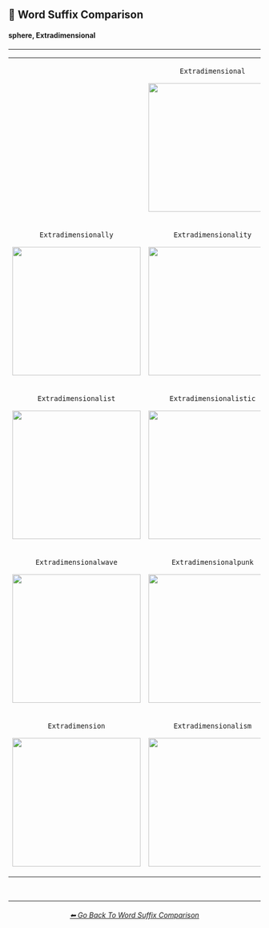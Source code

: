 <h2>📓 Word Suffix Comparison</h2>
<h4>sphere, Extradimensional</h4>

<hr><!--------------->

<div align="center">

<table>
	<tr align=center valign=middle>
		<th>
			<br>
		</th>
        <td>
			<p><code>Extradimensional</code></p><p><img src="https://github.com/willwulfken/MidJourney-Styles-and-Keywords-Reference/blob/main/Images/MJ_V3/Summary_Images/Word_Suffix_Comparison/sphere_Extradimensional.png?raw=true" width="256" /></p>
        </td>
		<th>
			<br>
		</th>
	</tr>
	<tr align=center valign=middle>
        <td>
			<p><code>Extradimensionally</code></p><p><img src="https://github.com/willwulfken/MidJourney-Styles-and-Keywords-Reference/blob/main/Images/MJ_V3/Summary_Images/Word_Suffix_Comparison/sphere_Extradimensionally.png?raw=true" width="256" /></p>
        </td>
        <td>
			<p><code>Extradimensionality</code></p><p><img src="https://github.com/willwulfken/MidJourney-Styles-and-Keywords-Reference/blob/main/Images/MJ_V3/Summary_Images/Word_Suffix_Comparison/sphere_Extradimensionality.png?raw=true" width="256" /></p>
        </td>
        <td>
			<p><code>Extradimensionalized</code></p><p><img src="https://github.com/willwulfken/MidJourney-Styles-and-Keywords-Reference/blob/main/Images/MJ_V3/Summary_Images/Word_Suffix_Comparison/sphere_Extradimensionalized.png?raw=true" width="256" /></p>
        </td>
	</tr>
	<tr align=center valign=middle>
        <td>
			<p><code>Extradimensionalist</code></p><p><img src="https://github.com/willwulfken/MidJourney-Styles-and-Keywords-Reference/blob/main/Images/MJ_V3/Summary_Images/Word_Suffix_Comparison/sphere_Extradimensionalist.png?raw=true" width="256" /></p>
        </td>
        <td>
			<p><code>Extradimensionalistic</code></p><p><img src="https://github.com/willwulfken/MidJourney-Styles-and-Keywords-Reference/blob/main/Images/MJ_V3/Summary_Images/Word_Suffix_Comparison/sphere_Extradimensionalistic.png?raw=true" width="256" /></p>
        </td>
        <td>
			<p><code>Extradimensionalcore</code></p><p><img src="https://github.com/willwulfken/MidJourney-Styles-and-Keywords-Reference/blob/main/Images/MJ_V3/Summary_Images/Word_Suffix_Comparison/sphere_Extradimensionalcore.png?raw=true" width="256" /></p>
        </td>
	</tr>
	<tr align=center valign=middle>
        <td>
			<p><code>Extradimensionalwave</code></p><p><img src="https://github.com/willwulfken/MidJourney-Styles-and-Keywords-Reference/blob/main/Images/MJ_V3/Summary_Images/Word_Suffix_Comparison/sphere_Extradimensionalwave.png?raw=true" width="256" /></p>
        </td>
        <td>
			<p><code>Extradimensionalpunk</code></p><p><img src="https://github.com/willwulfken/MidJourney-Styles-and-Keywords-Reference/blob/main/Images/MJ_V3/Summary_Images/Word_Suffix_Comparison/sphere_Extradimensionalpunk.png?raw=true" width="256" /></p>
        </td>
        <td>
			<p><code>Extradimensionalboop</code></p><p><img src="https://github.com/willwulfken/MidJourney-Styles-and-Keywords-Reference/blob/main/Images/MJ_V3/Summary_Images/Word_Suffix_Comparison/sphere_Extradimensionalboop.png?raw=true" width="256" /></p>
        </td>
	</tr>
	<tr align=center valign=middle>
        <td>
			<p><code>Extradimension</code></p><p><img src="https://github.com/willwulfken/MidJourney-Styles-and-Keywords-Reference/blob/main/Images/MJ_V3/Summary_Images/Word_Suffix_Comparison/sphere_Extradimension.png?raw=true" width="256" /></p>
        </td>
        <td>
			<p><code>Extradimensionalism</code></p><p><img src="https://github.com/willwulfken/MidJourney-Styles-and-Keywords-Reference/blob/main/Images/MJ_V3/Summary_Images/Word_Suffix_Comparison/sphere_Extradimensionalism.png?raw=true" width="256" /></p>
        </td>
        <td>
			<p><code>Extra-Dimensional</code></p><p><img src="https://github.com/willwulfken/MidJourney-Styles-and-Keywords-Reference/blob/main/Images/MJ_V3/Summary_Images/Word_Suffix_Comparison/sphere_Extra-Dimensional.png?raw=true" width="256" /></p>
        </td>
	</tr>
</table>

</div>

<br>


<hr><!--------------->
<div align="center">
<h6><a href="https://github.com/willwulfken/MidJourney-Styles-and-Keywords-Reference/blob/main/Pages/MJ_V3/Summary_Pages/Prompt_Writing/Word_Suffix_Comparison.md">⬅ Go Back To Word Suffix Comparison</a></h6>
</div>